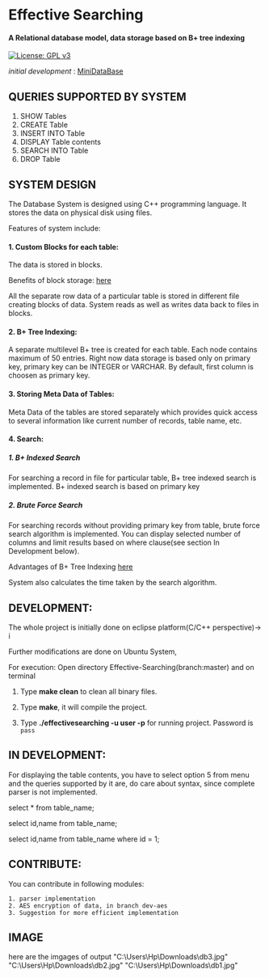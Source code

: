 # Effective Searching

#### A Relational database model, data storage based on B+ tree indexing

[![License: GPL v3](https://img.shields.io/badge/License-GPLv3-blue.svg)](https://www.gnu.org/licenses/gpl-3.0)


*initial development* : [MiniDataBase](https://github.com/iamshubham202002/Effective-Searching)


## QUERIES SUPPORTED BY SYSTEM
1. SHOW Tables
2. CREATE Table
3. INSERT INTO Table
4. DISPLAY Table contents
5. SEARCH INTO Table
6. DROP Table


## SYSTEM DESIGN
The Database System is designed using C++ programming language.
It stores the data on physical disk using files.

Features of system include:

#### 1. Custom Blocks for each table:
The data is stored in blocks.  

Benefits of block storage: [here](https://en.wikipedia.org/wiki/Block_(data_storage))

All the separate row data of a particular table is stored in different file creating blocks of data. System reads as well as writes data back to files in blocks.

#### 2. B+ Tree Indexing:
A separate multilevel B+ tree is created for each table. Each node contains maximum of 50 entries. Right now data storage  is based only on primary key, primary key can be INTEGER or VARCHAR. By default, first column is choosen as primary key.

#### 3. Storing Meta Data of Tables:
Meta Data of the tables are stored separately which provides quick access to several information like current number of records, table name, etc.
 
#### 4. Search:

##### 1. B+ Indexed Search
For searching a record in file for particular table, B+ tree indexed search is implemented. B+ indexed search is based on primary key
 
##### 2. Brute Force Search
For searching records without providing primary key from table, brute force search algorithm is implemented. You can display selected number of columns and limit results based on where clause(see section In Development below).
 
Advantages of B+ Tree Indexing [here](https://www.tutorialcup.com/dbms/b-plus-tree.htm)
 
System also calculates the time taken by the search algorithm.
 
## DEVELOPMENT:
The whole project is initially done on eclipse platform(C/C++ perspective)-> i

Further modifications are done on Ubuntu System, 

For execution: Open directory Effective-Searching(branch:master) and on terminal

1. Type **make clean** to clean all binary files.
	
2. Type **make**, it will compile the project.
	
3. Type **./effectivesearching -u user -p** for running project. Password is `pass`

## IN DEVELOPMENT:
For displaying the table contents, you have to select option 5 from menu and the queries supported by it are, do care about syntax, since complete parser is not implemented.

select * from table_name;

select id,name from table_name;

select id,name from table_name where id = 1;

## CONTRIBUTE:
You can contribute in following modules:

	1. parser implementation
	2. AES encryption of data, in branch dev-aes
	3. Suggestion for more efficient implementation
## IMAGE
here are the imgages of output
"C:\Users\Hp\Downloads\db3.jpg"
"C:\Users\Hp\Downloads\db2.jpg"
"C:\Users\Hp\Downloads\db1.jpg"

 
